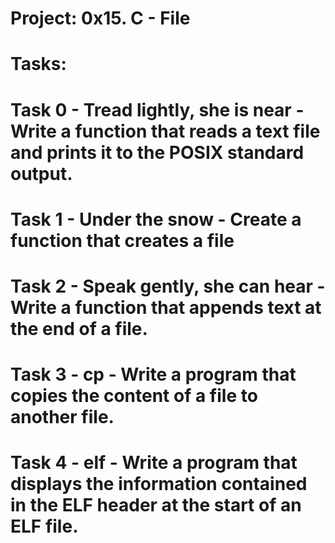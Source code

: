 # Project: 0x15. C - File
# Tasks: 
# Task 0 - Tread lightly, she is near - Write a function that reads a text file and prints it to the POSIX standard output.
# Task 1 - Under the snow - Create a function that creates a file
# Task 2 - Speak gently, she can hear - Write a function that appends text at the end of a file.
# Task 3 - cp - Write a program that copies the content of a file to another file.
# Task 4 - elf - Write a program that displays the information contained in the ELF header at the start of an ELF file.

